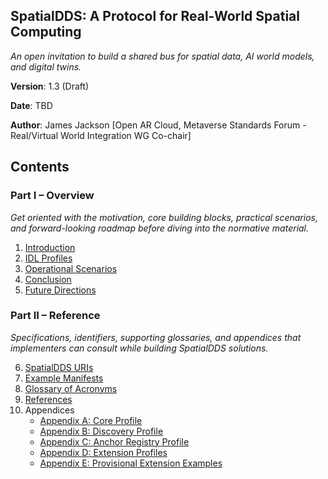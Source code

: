 ## **SpatialDDS: A Protocol for Real-World Spatial Computing**

*An open invitation to build a shared bus for spatial data, AI world models, and digital twins.*

**Version**: 1.3 (Draft)

**Date**: TBD

**Author**: James Jackson [Open AR Cloud, Metaverse Standards Forum - Real/Virtual World Integration WG Co-chair]

## Contents

### Part I – Overview
*Get oriented with the motivation, core building blocks, practical scenarios, and forward-looking roadmap before diving into the normative material.*

1. [Introduction](sections/v1.3/01-introduction.md)
2. [IDL Profiles](sections/v1.3/02-idl-profiles.md)
3. [Operational Scenarios](sections/v1.3/04-operational-scenarios.md)
4. [Conclusion](sections/v1.3/conclusion.md)
5. [Future Directions](sections/v1.3/future-directions.md)

### Part II – Reference
*Specifications, identifiers, supporting glossaries, and appendices that implementers can consult while building SpatialDDS solutions.*

6. [SpatialDDS URIs](sections/v1.3/02a-spatialdds-uris.md)
7. [Example Manifests](sections/v1.3/03-example-manifests.md)
8. [Glossary of Acronyms](sections/v1.3/glossary.md)
9. [References](sections/v1.3/references.md)
10. Appendices
    - [Appendix A: Core Profile](sections/v1.3/appendix-a.md)
    - [Appendix B: Discovery Profile](sections/v1.3/appendix-b.md)
    - [Appendix C: Anchor Registry Profile](sections/v1.3/appendix-c.md)
    - [Appendix D: Extension Profiles](sections/v1.3/appendix-d.md)
    - [Appendix E: Provisional Extension Examples](sections/v1.3/appendix-e.md)
